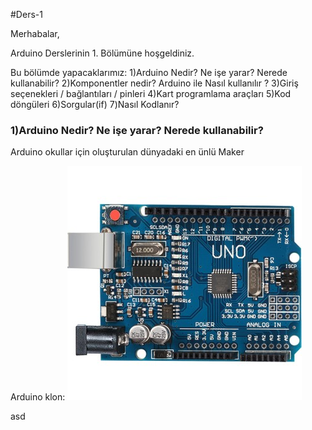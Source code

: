 #Ders-1

Merhabalar,

Arduino Derslerinin 1. Bölümüne hoşgeldiniz.

Bu bölümde yapacaklarımız:
  1)Arduino Nedir? Ne işe yarar? Nerede kullanabilir?
  2)Komponentler nedir? Arduino ile Nasıl kullanılır ?
  3)Giriş seçenekleri / bağlantıları / pinleri
  4)Kart programlama araçları
  5)Kod döngüleri
  6)Sorgular(if)
  7)Nasıl Kodlanır?
 
### 1)Arduino Nedir? Ne işe yarar? Nerede kullanabilir?
  Arduino okullar için oluşturulan dünyadaki en ünlü Maker 


Arduino klon:
![](Uno-Klon.jpg)


asd
